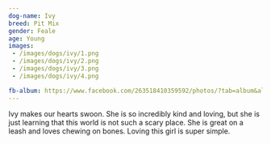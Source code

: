 ```yaml
---
dog-name: Ivy
breed: Pit Mix
gender: Feale
age: Young
images:
 - /images/dogs/ivy/1.png
 - /images/dogs/ivy/2.png
 - /images/dogs/ivy/3.png
 - /images/dogs/ivy/4.png

fb-album: https://www.facebook.com/263518410359592/photos/?tab=album&album_id=1491631707548250
---
```

Ivy makes our hearts swoon. She is so incredibly kind and loving, but she is just learning that this world is not such a scary place. She is great on a leash and loves chewing on bones. Loving this girl is super simple.
